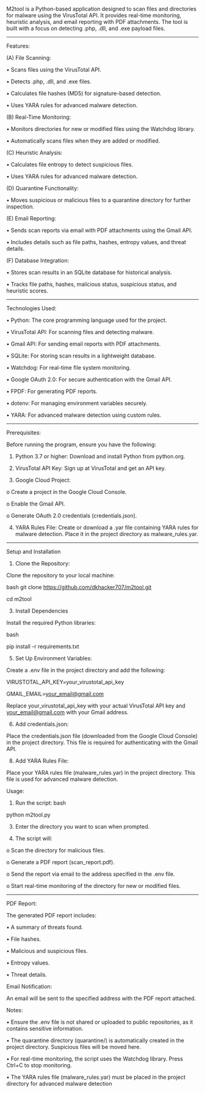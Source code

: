 M2tool is a Python-based application designed to scan files and directories for malware using the VirusTotal API. It provides real-time monitoring, heuristic analysis, and email reporting with PDF attachments. The tool is built with a focus on detecting .php, .dll, and .exe payload files.
________________________________________
Features:

(A) File Scanning:

•	Scans files using the VirusTotal API.

•	Detects .php, .dll, and .exe files.

•	Calculates file hashes (MD5) for signature-based detection.

•	Uses YARA rules for advanced malware detection.

(B) Real-Time Monitoring:

•	Monitors directories for new or modified files using the Watchdog library.

•	Automatically scans files when they are added or modified.

(C) Heuristic Analysis:

•	Calculates file entropy to detect suspicious files.

•	Uses YARA rules for advanced malware detection.

(D) Quarantine Functionality:

•	Moves suspicious or malicious files to a quarantine directory for further inspection.

(E) Email Reporting:

•	Sends scan reports via email with PDF attachments using the Gmail API.

•	Includes details such as file paths, hashes, entropy values, and threat details.

(F) Database Integration:

•	Stores scan results in an SQLite database for historical analysis.

•	Tracks file paths, hashes, malicious status, suspicious status, and heuristic scores.
________________________________________
Technologies Used:

•	Python: The core programming language used for the project.

•	VirusTotal API: For scanning files and detecting malware.

•	Gmail API: For sending email reports with PDF attachments.

•	SQLite: For storing scan results in a lightweight database.

•	Watchdog: For real-time file system monitoring.

•	Google OAuth 2.0: For secure authentication with the Gmail API.

•	FPDF: For generating PDF reports.

•	dotenv: For managing environment variables securely.

•	YARA: For advanced malware detection using custom rules.
________________________________________
Prerequisites:

Before running the program, ensure you have the following:

1.	Python 3.7 or higher: Download and install Python from python.org.

2.	VirusTotal API Key: Sign up at VirusTotal and get an API key.

3.	Google Cloud Project:

o	Create a project in the Google Cloud Console.

o	Enable the Gmail API.

o	Generate OAuth 2.0 credentials (credentials.json).

4.	YARA Rules File: Create or download a .yar file containing YARA rules for malware detection. Place it in the project directory as malware_rules.yar.
________________________________________
Setup and Installation

1. Clone the Repository:

Clone the repository to your local machine:

bash
git clone https://github.com/dkhacker707/m2tool.git

cd m2tool

3. Install Dependencies

Install the required Python libraries:

bash

pip install -r requirements.txt

5. Set Up Environment Variables:

Create a .env file in the project directory and add the following:

VIRUSTOTAL_API_KEY=your_virustotal_api_key

GMAIL_EMAIL=your_email@gmail.com

Replace your_virustotal_api_key with your actual VirusTotal API key and your_email@gmail.com with your Gmail address.

6. Add credentials.json:

Place the credentials.json file (downloaded from the Google Cloud Console) in the project directory. This file is required for authenticating with the Gmail API.

8. Add YARA Rules File:

Place your YARA rules file (malware_rules.yar) in the project directory. This file is used for advanced malware detection.

Usage:

1.	Run the script:
bash

python m2tool.py

3.	Enter the directory you want to scan when prompted.

4.	The script will:

o	Scan the directory for malicious files.

o	Generate a PDF report (scan_report.pdf).

o	Send the report via email to the address specified in the .env file.

o	Start real-time monitoring of the directory for new or modified files.
________________________________________
PDF Report:

The generated PDF report includes:

•	A summary of threats found.

•	File hashes.

•	Malicious and suspicious files.

•	Entropy values.

•	Threat details.

Email Notification:

An email will be sent to the specified address with the PDF report attached.

Notes:

•	Ensure the .env file is not shared or uploaded to public repositories, as it contains sensitive information.

•	The quarantine directory (quarantine/) is automatically created in the project directory. Suspicious files will be moved here.

•	For real-time monitoring, the script uses the Watchdog library. Press Ctrl+C to stop monitoring.

•	The YARA rules file (malware_rules.yar) must be placed in the project directory for advanced malware detection
